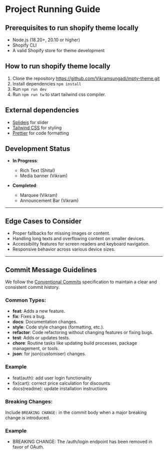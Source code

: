 # Project Running Guide

## Prerequisites to run shopify theme locally

- Node.js (18.20+, 20.10 or higher)
- Shopify CLI
- A valid Shopify store for theme development

## How to run shopify theme locally

1. Clone the repository https://github.com/Vikramsungadi/mpty-theme.git
2. Install dependencies `npm install`
3. Run `npm run dev`
4. Run `npm run tw` to start tailwind css compiler.

## External dependencies

- [Splidejs](https://splidejs.com/) for slider
- [Tailwind CSS](https://tailwindcss.com/) for styling
- [Prettier](https://prettier.io/) for code formatting

## Development Status

- **In Progress**:

  - Rich Text (Shital)
  - Media banner (Vikram)

- **Completed**:

  - Marquee (Vikram)
  - Announcement Bar (Vikram)

---

## Edge Cases to Consider

- Proper fallbacks for missing images or content.
- Handling long texts and overflowing content on smaller devices.
- Accessibility features for screen readers and keyboard navigation.
- Responsive behavior across various device sizes.

---

## Commit Message Guidelines

We follow the [Conventional Commits](https://www.conventionalcommits.org/en/v1.0.0/) specification to maintain a clear and consistent commit history.

### Common Types:

- **feat**: Adds a new feature.
- **fix**: Fixes a bug.
- **docs**: Documentation changes.
- **style**: Code style changes (formatting, etc.).
- **refactor**: Code refactoring without changing features or fixing bugs.
- **test**: Adds or updates tests.
- **chore**: Routine tasks like updating build processes, package management, or tools.
- **json**: for json(customiser) changes.

### Example

- feat(auth): add user login functionality
- fix(cart): correct price calculation for discounts
- docs(readme): update installation instructions

### Breaking Changes:

Include `BREAKING CHANGE:` in the commit body when a major breaking change is introduced.

### Example

- BREAKING CHANGE: The /auth/login endpoint has been removed in favor of OAuth.
